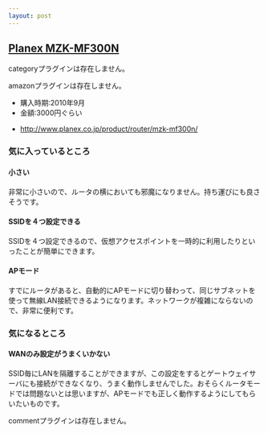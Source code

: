 ```yaml
---
layout: post
---
```

<h2><a href="/?page=Planex+MZK%2DMF300N" class="wikipage">Planex MZK-MF300N</a></h2>
<p><span class="error">categoryプラグインは存在しません。</span></p>
<p><span class="error">amazonプラグインは存在しません。</span></p>
<ul>
<li>購入時期:2010年9月</li>
<li>金額:3000円ぐらい</li>
</ul>
<ul>
<li><a href="http://www.planex.co.jp/product/router/mzk-mf300n/">http://www.planex.co.jp/product/router/mzk-mf300n/</a></li>
</ul>
<h3>気に入っているところ</h3>
<h4>小さい</h4>
<p>非常に小さいので、ルータの横においても邪魔になりません。持ち運びにも良さそうです。</p>
<h4>SSIDを４つ設定できる</h4>
<p>SSIDを４つ設定できるので、仮想アクセスポイントを一時的に利用したりといったことが簡単にできます。</p>
<h4>APモード</h4>
<p>すでにルータがあると、自動的にAPモードに切り替わって、同じサブネットを使って無線LAN接続できるようになります。ネットワークが複雑にならないので、非常に便利です。</p>
<h3>気になるところ</h3>
<h4>WANのみ設定がうまくいかない</h4>
<p>SSID毎にLANを隔離することができますが、この設定をするとゲートウェイサーバにも接続ができなくなり、うまく動作しませんでした。おそらくルータモードでは問題ないとは思いますが、APモードでも正しく動作するようにしてもらいたいものです。</p>
<p><span class="error">commentプラグインは存在しません。</span> </p>
